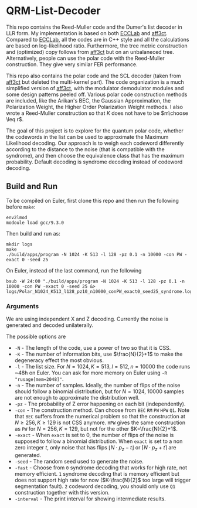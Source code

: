 # QRM-List-Decoder

This repo contains the Reed-Muller code and the Dumer's list decoder in LLR form. My implementation is based on both [ECCLab](https://github.com/kshabunov/ecclab) and [aff3ct](https://github.com/aff3ct/aff3ct).
Compared to [ECCLab](https://github.com/kshabunov/ecclab), all the codes are in C++ style and all the calculations are based on log-likelihood ratio. Furthermore, the tree metric construction and (optimized) copy follows from [aff3ct](https://github.com/aff3ct/aff3ct) but on an unbalaneced tree. Alternatively, people can use the polar code with the Reed-Muller construction. They give very similar FER performance.

This repo also contains the polar code and the SCL decoder (taken from [aff3ct](https://github.com/aff3ct/aff3ct) but deleted the multi-kernel part).
The code organization is a much simplified version of [aff3ct](https://github.com/aff3ct/aff3ct), with the modulator demodulator modules and some design patterns peeled off. 
Various polar code construction methods are included, like the Arikan's BEC, the Gaussian Approximation, the Polarization Weight, the Higher Order Polarization Weight methods. I also wrote a Reed-Muller construction so that $K$ does not have to be $m\choose \leq r$.

The goal of this project is to explore for the quantum polar code, whether the codewords in the list can be used to approximate the Maximum Likelihood decoding. Our approach is to weigh each codeword differently according to the distance to the noise (that is compatible with the syndrome), and then choose the equivalence class that has the maximum probability.
Default decoding is syndrome decoding instead of codeword decoding.

## Build and Run

To be compiled on Euler, first clone this repo and then run the following before `make`:
```Shell
env2lmod
modoule load gcc/9.3.0
```
Then build and run as:
```
mkdir logs
make
./build/apps/program -N 1024 -K 513 -l 128 -pz 0.1 -n 10000 -con PW -exact 0 -seed 25
```
On Euler, instead of the last command, run the following
```
bsub -W 24:00 "./build/apps/program -N 1024 -K 513 -l 128 -pz 0.1 -n 10000 -con PW -exact 0 -seed 25 &> logs/Polar_N1024_K513_l128_pz10_n10000_conPW_exact0_seed25_syndrome.log"
```

### Arguments
We are using independent X and Z decoding. Currently the noise is generated and decoded unilaterally.

The possible options are
* `-N` - The length of the code, use a power of two so that it is CSS.
* `-K` - The number of information bits, use $\frac{N}{2}+1$ to make the degeneracy effect the most obvious.
* `-l` - The list size. For $N=1024, K=513, l=512, n=10000$ the code runs ~48h on Euler. You can ask for more memory on Euler using `-R "rusage[mem=2048]"`.
* `-n` - The number of samples. Ideally, the number of flips of the noise should follow a binomial distribution, but for $N=1024$, $10000$ samples are not enough to approximate the distribution well.
* `-pz` - The probability of Z error happening on each bit (independently).
* `-con` - The construction method. Can choose from `BEC` `RM` `PW` `HPW` `Q1`. Note that `BEC` suffers from the numerical problem so that the construction at $N\geq 256, K\geq 129$ is not CSS anymore. `HPW` gives the same construction as `PW` for $N=256, K=129$, but not for the other $K=\frac{N}{2}+1$.
* `-exact` - When `exact` is set to $0$, the number of flips of the noise is supposed to follow a binomial distribution. When `exact` is set to a non zero integer $t$, only noise that has flips $\lfloor N\cdot p_z - t \rfloor$ or $\lceil N\cdot p_z + t \rceil$ are generated.
* `-seed` - The random seed used to generate the noise.
* `-fast` - Choose from `0` syndrome decoding that works for high rate, not memory efficient. `1` syndrome decoding that is memory efficient but does not support high rate for now ($K-\frac{N}{2}$ too large will trigger segmentation fault). `2` codeword decoding, you should only use `Q1` construction together with this version.
* `-interval` - The print interval for showing intermediate results.


